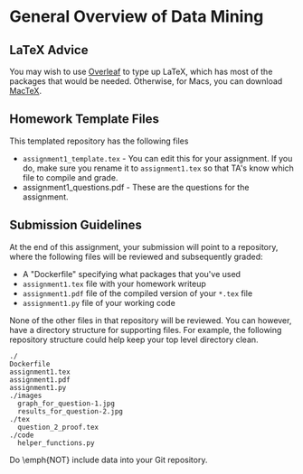 # General Overview of Data Mining

## LaTeX Advice

You may wish to use [Overleaf](http://www.overleaf.com) to type up LaTeX, which has most of the packages that would be needed. Otherwise, for Macs, you can download [MacTeX](https://www.tug.org/mactex/).

## Homework Template Files

This templated repository has the following files

* `assignment1_template.tex` - You can edit this for your assignment. If you do, make sure you rename it to `assignment1.tex` so that TA's know which file to compile and grade.
* assignment1_questions.pdf - These are the questions for the assignment.

## Submission Guidelines

At the end of this assignment, your submission will point to a repository, where the following files will be reviewed and subsequently graded:

* A "Dockerfile" specifying what packages that you've used
* `assignment1.tex` file with your homework writeup
* `assignment1.pdf` file of the compiled version of your `*.tex` file
* `assignment1.py` file of your working code

None of the other files in that repository will be reviewed. You can however, have a directory structure for supporting files. For example, the following repository structure could help keep your top level directory clean.

```
./
Dockerfile
assignment1.tex
assignment1.pdf
assignment1.py
./images
  graph_for_question-1.jpg
  results_for_question-2.jpg
./tex
  question_2_proof.tex
./code
  helper_functions.py
```

Do \emph{NOT} include data into your Git repository.

